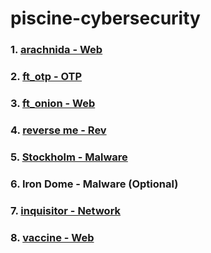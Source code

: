 # piscine-cybersecurity

### 1. [arachnida - Web](https://github.com/mfunyu/arachinda)
### 2. [ft_otp - OTP](https://github.com/mfunyu/ft_otp)
### 3. [ft_onion - Web](https://github.com/mfunyu/ft_onion)
### 4. [reverse me - Rev](https://github.com/mfunyu/reverseme)
### 5. [Stockholm - Malware](https://github.com/mfunyu/Stockholm)
### 6. Iron Dome - Malware (Optional)
### 7. [inquisitor - Network](https://github.com/mfunyu/inquisitor)
### 8. [vaccine - Web](https://github.com/mfunyu/vaccine)
